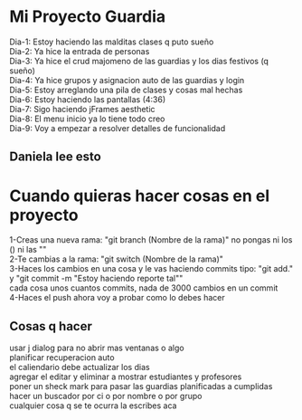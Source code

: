 ﻿# Mi Proyecto Guardia

Dia-1: Estoy haciendo las malditas clases q puto sueño <br>
Dia-2: Ya hice la entrada de personas <br>
Dia-3: Ya hice el crud majomeno de las guardias y los dias festivos (q sueño) <br>
Dia-4: Ya hice grupos y asignacion auto de las guardias y login <br>
Dia-5: Estoy arreglando una pila de clases y cosas mal hechas <br>
Dia-6: Estoy haciendo las pantallas (4:36) <br>
Dia-7: Sigo haciendo jFrames aesthetic <br>
Dia-8: El menu inicio ya lo tiene todo creo <br>
Dia-9: Voy a empezar a resolver detalles de funcionalidad <br>

## Daniela lee esto

# Cuando quieras hacer cosas en el proyecto

1-Creas una nueva rama: "git branch (Nombre de la rama)" no pongas ni los () ni las "" <br>
2-Te cambias a la rama: "git switch (Nombre de la rama)" <br>
3-Haces los cambios en una cosa y le vas haciendo commits
tipo: "git add." y "git commit -m "Estoy haciendo reporte tal"" <br>
cada cosa unos cuantos commits, nada de 3000 cambios en un commit <br>
4-Haces el push ahora voy a probar como lo debes hacer <br>

## Cosas q hacer

usar j dialog para no abrir mas  ventanas o algo <br>
planificar recuperacion auto <br>
el caliendario debe actualizar los dias <br>
agregar el editar y eliminar a mostrar estudiantes y profesores <br>
poner un sheck mark para pasar las guardias planificadas a cumplidas <br>
hacer un buscador por ci o por nombre o por grupo <br>
cualquier cosa q se te ocurra la escribes aca <br>
